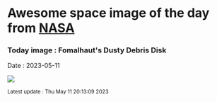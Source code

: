 
# Awesome space image of the day from [NASA](https://api.nasa.gov/)

### Today image : Fomalhaut's Dusty Debris Disk
Date : 2023-05-11

![](https://apod.nasa.gov/apod/image/2305/STSCI_FomalhautDisk1024.png)

<small>Latest update : Thu May 11 20:13:09 2023</small>
        